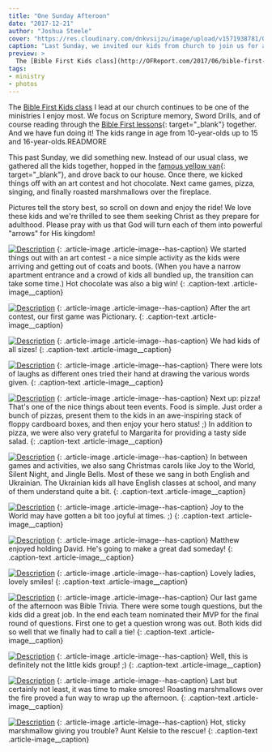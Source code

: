 ```yaml
---
title: "One Sunday Afteroon"
date: "2017-12-21"
author: "Joshua Steele"
cover: "https://res.cloudinary.com/dnkvsijzu/image/upload/v1571938781/OFReport/2017-12-21-one-sunday-afteroon/kids-in-snow-12-6_ot5lzj.jpg"
caption: "Last Sunday, we invited our kids from church to join us for an afternoon of pizza, games, singing, and smores. We had a blast, and we'd like to share a few of the warmest moments with you."
preview: >
  The [Bible First Kids class](http://OFReport.com/2017/06/bible-first-kids/) I lead at our church continues to be one of the ministries I enjoy most. We focus on Scripture memory, Sword Drills, and of course reading through the [Bible First lessons](https://getbiblefirst.com/lessons/){: target="_blank"} together. And we have fun doing it! The kids range in age from 10-year-olds up to 15 and 16-year-olds.READMORE
tags:
- ministry
- photos
---
```


The [Bible First Kids class](http://OFReport.com/2017/06/bible-first-kids/) I lead at our church continues to be one of the ministries I enjoy most. We focus on Scripture memory, Sword Drills, and of course reading through the [Bible First lessons](https://getbiblefirst.com/lessons/){: target="_blank"} together. And we have fun doing it! The kids range in age from 10-year-olds up to 15 and 16-year-olds.READMORE

This past Sunday, we did something new. Instead of our usual class, we gathered all the kids together, hopped in the [famous yellow van](https://youtu.be/m4Kul2Jn1fI){: target="_blank"}, and drove back to our house. Once there, we kicked things off with an art contest and hot chocolate. Next came games, pizza, singing, and finally roasted marshmallows over the fireplace.

Pictures tell the story best, so scroll on down and enjoy the ride! We love these kids and we're thrilled to see them seeking Christ as they prepare for adulthood. Please pray with us that God will turn each of them into powerful "arrows" for His kingdom!

[![Description](https://d21yo20tm8bmc2.cloudfront.net/2017/12/art-contest-550w.jpg)](https://d21yo20tm8bmc2.cloudfront.net/2017/12/art-contest-2000w.jpg)
{: .article-image .article-image--has-caption}
We started things out with an art contest - a nice simple activity as the kids were arriving and getting out of coats and boots. (When you have a narrow apartment entrance and a crowd of kids all bundled up, the transition can take some time.) Hot chocolate was also a big win!
{: .caption-text .article-image__caption}

[![Description](https://d21yo20tm8bmc2.cloudfront.net/2017/12/hosanna-pictionary-550w.jpg)](https://d21yo20tm8bmc2.cloudfront.net/2017/12/hosanna-pictionary-2000w.jpg)
{: .article-image .article-image--has-caption}
After the art contest, our first game was Pictionary.
{: .caption-text .article-image__caption}

[![Description](https://d21yo20tm8bmc2.cloudfront.net/2017/12/kids-all-sizes-550w.jpg)](https://d21yo20tm8bmc2.cloudfront.net/2017/12/kids-all-sizes-2000w.jpg)
{: .article-image .article-image--has-caption}
We had kids of all sizes!
{: .caption-text .article-image__caption}

[![Description](https://d21yo20tm8bmc2.cloudfront.net/2017/12/happy-pictionary-550w.jpg)](https://d21yo20tm8bmc2.cloudfront.net/2017/12/happy-pictionary-2000w.jpg)
{: .article-image .article-image--has-caption}
There were lots of laughs as different ones tried their hand at drawing the various words given.
{: .caption-text .article-image__caption}

[![Description](https://d21yo20tm8bmc2.cloudfront.net/2017/12/grabbing-some-pizza-550w.jpg)](https://d21yo20tm8bmc2.cloudfront.net/2017/12/grabbing-some-pizza-2000w.jpg)
{: .article-image .article-image--has-caption}
Next up: pizza! That's one of the nice things about teen events. Food is simple. Just order a bunch of pizzas, present them to the kids in an awe-inspiring stack of floppy cardboard boxes, and then enjoy your hero status! ;) In addition to pizza, we were also very grateful to Margarita for providing a tasty side salad.
{: .caption-text .article-image__caption}

[![Description](https://d21yo20tm8bmc2.cloudfront.net/2017/12/singing-carols-550w.jpg)](https://d21yo20tm8bmc2.cloudfront.net/2017/12/singing-carols-2000w.jpg)
{: .article-image .article-image--has-caption}
In between games and activities, we also sang Christmas carols like Joy to the World, Silent Night, and Jingle Bells. Most of these we sang in both English and Ukrainian. The Ukrainian kids all have English classes at school, and many of them understand quite a bit.
{: .caption-text .article-image__caption}

[![Description](https://d21yo20tm8bmc2.cloudfront.net/2017/12/couch-laughs-550w.jpg)](https://d21yo20tm8bmc2.cloudfront.net/2017/12/couch-laughs-2000w.jpg)
{: .article-image .article-image--has-caption}
Joy to the World may have gotten a bit too joyful at times. ;)
{: .caption-text .article-image__caption}

[![Description](https://d21yo20tm8bmc2.cloudfront.net/2017/12/matthew-david-550w.jpg)](https://d21yo20tm8bmc2.cloudfront.net/2017/12/matthew-david-2000w.jpg)
{: .article-image .article-image--has-caption}
Matthew enjoyed holding David. He's going to make a great dad someday!
{: .caption-text .article-image__caption}

[![Description](https://d21yo20tm8bmc2.cloudfront.net/2017/12/happy-gals-550w.jpg)](https://d21yo20tm8bmc2.cloudfront.net/2017/12/happy-gals-2000w.jpg)
{: .article-image .article-image--has-caption}
Lovely ladies, lovely smiles!
{: .caption-text .article-image__caption}

[![Description](https://d21yo20tm8bmc2.cloudfront.net/2017/12/bible-trivia-550w.jpg)](https://d21yo20tm8bmc2.cloudfront.net/2017/12/bible-trivia-2000w.jpg)
{: .article-image .article-image--has-caption}
Our last game of the afternoon was Bible Trivia. There were some tough questions, but the kids did a great job. In the end each team nominated their MVP for the final round of questions. First one to get a question wrong was out. Both kids did so well that we finally had to call a tie!
{: .caption-text .article-image__caption}

[![Description](https://d21yo20tm8bmc2.cloudfront.net/2017/12/tall-guy-trivia-550w.jpg)](https://d21yo20tm8bmc2.cloudfront.net/2017/12/tall-guy-trivia-2000w.jpg)
{: .article-image .article-image--has-caption}
Well, this is definitely not the little kids group! ;)
{: .caption-text .article-image__caption}

[![Description](https://d21yo20tm8bmc2.cloudfront.net/2017/12/kids-making-smores-550w.jpg)](https://d21yo20tm8bmc2.cloudfront.net/2017/12/kids-making-smores-2000w.jpg)
{: .article-image .article-image--has-caption}
Last but certainly not least, it was time to make smores! Roasting marshmallows over the fire proved a fun way to wrap up the afternoon.
{: .caption-text .article-image__caption}

[![Description](https://d21yo20tm8bmc2.cloudfront.net/2017/12/mom-helps-with-smores-550w.jpg)](https://d21yo20tm8bmc2.cloudfront.net/2017/12/mom-helps-with-smores-2000w.jpg)
{: .article-image .article-image--has-caption}
Hot, sticky marshmallow giving you trouble? Aunt Kelsie to the rescue!
{: .caption-text .article-image__caption}







